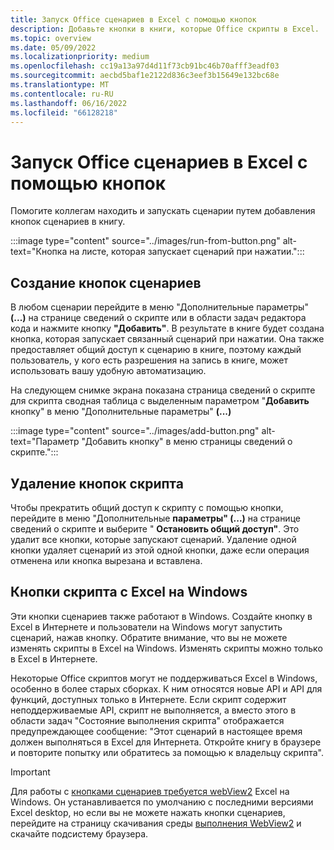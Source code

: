 ```yaml
---
title: Запуск Office сценариев в Excel с помощью кнопок
description: Добавьте кнопки в книги, которые Office скрипты в Excel.
ms.topic: overview
ms.date: 05/09/2022
ms.localizationpriority: medium
ms.openlocfilehash: cc19a13a97d4d11f73cb91bc46b70afff3eadf03
ms.sourcegitcommit: aecbd5baf1e2122d836c3eef3b15649e132bc68e
ms.translationtype: MT
ms.contentlocale: ru-RU
ms.lasthandoff: 06/16/2022
ms.locfileid: "66128218"
---
```

# <a name="run-office-scripts-in-excel-with-buttons"></a>Запуск Office сценариев в Excel с помощью кнопок

Помогите коллегам находить и запускать сценарии путем добавления кнопок сценариев в книгу.

:::image type="content" source="../images/run-from-button.png" alt-text="Кнопка на листе, которая запускает сценарий при нажатии.":::

## <a name="create-script-buttons"></a>Создание кнопок сценариев

В любом сценарии перейдите в меню "Дополнительные параметры" **(...)** на странице сведений о скрипте или в области задач редактора кода и нажмите кнопку **"Добавить"**. В результате в книге будет создана кнопка, которая запускает связанный сценарий при нажатии. Она также предоставляет общий доступ к сценарию в книге, поэтому каждый пользователь, у кого есть разрешения на запись в книге, может использовать вашу удобную автоматизацию.

На следующем снимке экрана показана страница сведений о скрипте для скрипта сводная таблица с выделенным параметром "**Добавить** кнопку" в меню "Дополнительные параметры" **(...)** 

:::image type="content" source="../images/add-button.png" alt-text="Параметр &quot;Добавить кнопку&quot; в меню страницы сведений о скрипте.":::

## <a name="remove-script-buttons"></a>Удаление кнопок скрипта

Чтобы прекратить общий доступ к скрипту с помощью кнопки, перейдите в меню "Дополнительные **параметры" (...)** на странице сведений о скрипте и выберите " **Остановить общий доступ"**. Это удалит все кнопки, которые запускают сценарий. Удаление одной кнопки удаляет сценарий из этой одной кнопки, даже если операция отменена или кнопка вырезана и вставлена.

## <a name="script-buttons-with-excel-on-windows"></a>Кнопки скрипта с Excel на Windows

Эти кнопки сценариев также работают в Windows. Создайте кнопку в Excel в Интернете и пользователи на Windows могут запустить сценарий, нажав кнопку. Обратите внимание, что вы не можете изменять скрипты в Excel на Windows. Изменять скрипты можно только в Excel в Интернете.

Некоторые Office скриптов могут не поддерживаться Excel в Windows, особенно в более старых сборках. К ним относятся новые API и API для функций, доступных только в Интернете. Если скрипт содержит неподдерживаемые API, скрипт не выполняется, а вместо этого в области задач  "Состояние выполнения скрипта" отображается предупреждающее сообщение: "Этот сценарий в настоящее время должен выполняться в Excel для Интернета. Откройте книгу в браузере и повторите попытку или обратитесь за помощью к владельцу скрипта".  

> [!IMPORTANT]
> Для работы с [кнопками сценариев требуется webView2](/deployoffice/webview2-install) Excel на Windows. Он устанавливается по умолчанию с последними версиями Excel desktop, но если вы не можете нажать кнопки сценариев, перейдите на страницу скачивания среды [выполнения WebView2](https://developer.microsoft.com/microsoft-edge/webview2/#download-section) и скачайте подсистему браузера.
